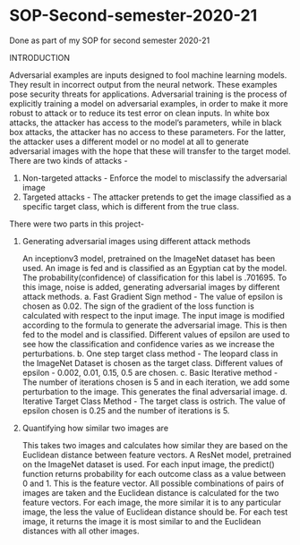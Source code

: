 # SOP-Second-semester-2020-21

Done as part of my SOP for second semester 2020-21

INTRODUCTION

Adversarial examples are inputs designed to fool machine learning models. They result in 
incorrect output from the neural network. These examples pose security threats for 
applications.
Adversarial training is the process of explicitly training a model on adversarial examples, 
in order to make it more robust to attack or to reduce its test error on clean inputs. 
In white box attacks, the attacker has access to the model’s parameters, while in black 
box attacks, the attacker has no access to these parameters. For the latter, the attacker 
uses a different model or no model at all to generate adversarial images with the hope that 
these will transfer to the target model. 
There are two kinds of attacks -
1. Non-targeted attacks - Enforce the model to misclassify the adversarial image
2. Targeted attacks - The attacker pretends to get the image classified as a specific 
   target class, which is different from the true class.
   
There were two parts in this project-

1. Generating adversarial images using different attack methods

   An inceptionv3 model, pretrained on the ImageNet dataset has been used. An image is 
   fed and is classified as an Egyptian cat by the model. The probability(confidence) of 
   classification for this label is .701695. To this image, noise is added, generating 
   adversarial images by different attack methods.
      a. Fast Gradient Sign method - The value of epsilon is chosen as 0.02. The sign of the gradient of the loss function is calculated with respect to the input                                        image. The input image is modified according to the formula to generate the adversarial image. This is then fed to the model                                        and is classified. Different values of epsilon are used to see how the classification and confidence varies as we increase the 
                                     perturbations.
      b. One step target class method - The leopard class in the ImageNet Dataset is chosen as the target class. Different values of epsilon - 0.002, 0.01, 0.15,                                           0.5 are chosen.
      c. Basic Iterative method - The number of iterations chosen is 5 and in each iteration, we add some perturbation to the image. This generates the final                                         adversarial image. 
      d. Iterative Target Class Method - The target class is ostrich. The value of epsilon chosen is 0.25 and the number of iterations is 5. 

2. Quantifying how similar two images are 

   This takes two images and calculates how similar they are based on the Euclidean 
   distance between feature vectors. A ResNet model, pretrained on the ImageNet dataset is 
   used. For each input image, the predict() function returns probability for each outcome 
   class as a value between 0 and 1. This is the feature vector. All possible combinations of 
   pairs of images are taken and the Euclidean distance is calculated for the two feature 
   vectors. For each image, the more similar it is to any particular image, the less the value 
   of Euclidean distance should be. For each test image, it returns the image it is most 
   similar to and the Euclidean distances with all other images.
